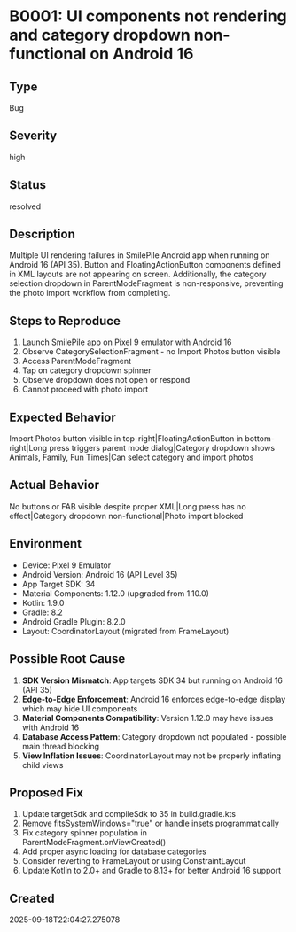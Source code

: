 # B0001: UI components not rendering and category dropdown non-functional on Android 16

## Type
Bug

## Severity
high

## Status
resolved

## Description
Multiple UI rendering failures in SmilePile Android app when running on Android 16 (API 35). Button and FloatingActionButton components defined in XML layouts are not appearing on screen. Additionally, the category selection dropdown in ParentModeFragment is non-responsive, preventing the photo import workflow from completing.

## Steps to Reproduce
1. Launch SmilePile app on Pixel 9 emulator with Android 16
2. Observe CategorySelectionFragment - no Import Photos button visible
3. Access ParentModeFragment
4. Tap on category dropdown spinner
5. Observe dropdown does not open or respond
6. Cannot proceed with photo import

## Expected Behavior
Import Photos button visible in top-right|FloatingActionButton in bottom-right|Long press triggers parent mode dialog|Category dropdown shows Animals, Family, Fun Times|Can select category and import photos

## Actual Behavior
No buttons or FAB visible despite proper XML|Long press has no effect|Category dropdown non-functional|Photo import blocked

## Environment
- Device: Pixel 9 Emulator
- Android Version: Android 16 (API Level 35)
- App Target SDK: 34
- Material Components: 1.12.0 (upgraded from 1.10.0)
- Kotlin: 1.9.0
- Gradle: 8.2
- Android Gradle Plugin: 8.2.0
- Layout: CoordinatorLayout (migrated from FrameLayout)

## Possible Root Cause
1. **SDK Version Mismatch**: App targets SDK 34 but running on Android 16 (API 35)
2. **Edge-to-Edge Enforcement**: Android 16 enforces edge-to-edge display which may hide UI components
3. **Material Components Compatibility**: Version 1.12.0 may have issues with Android 16
4. **Database Access Pattern**: Category dropdown not populated - possible main thread blocking
5. **View Inflation Issues**: CoordinatorLayout may not be properly inflating child views

## Proposed Fix
1. Update targetSdk and compileSdk to 35 in build.gradle.kts
2. Remove fitsSystemWindows="true" or handle insets programmatically
3. Fix category spinner population in ParentModeFragment.onViewCreated()
4. Add proper async loading for database categories
5. Consider reverting to FrameLayout or using ConstraintLayout
6. Update Kotlin to 2.0+ and Gradle to 8.13+ for better Android 16 support

## Created
2025-09-18T22:04:27.275078
